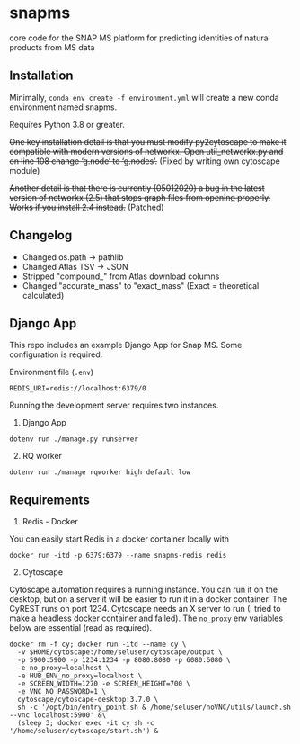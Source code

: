 # snapms
core code for the SNAP MS platform for predicting identities of natural products from MS data

## Installation

Minimally, `conda env create -f environment.yml` will create a new conda environment named snapms.

Requires Python 3.8 or greater.

~~One key installation detail is that you must modify py2cytoscape to make it compatible with modern versions of networkx. Open util_networkx.py and on line 108 change ‘g.node‘ to ‘g.nodes’.~~ (Fixed by writing own cytoscape module)


~~Another detail is that there is currently (05012020) a bug in the latest version of networkx (2.5) that stops graph files from opening properly. Works if you install 2.4 instead.~~ (Patched)

## Changelog

- Changed os.path -> pathlib
- Changed Atlas TSV -> JSON
- Stripped "compound_" from Atlas download columns
- Changed "accurate_mass" to "exact_mass" (Exact = theoretical calculated)

## Django App

This repo includes an example Django App for Snap MS. Some configuration is required.

Environment file (`.env`)
```
REDIS_URI=redis://localhost:6379/0
```

Running the development server requires two instances.

1. Django App

```
dotenv run ./manage.py runserver
```

2. RQ worker

```
dotenv run ./manage rqworker high default low
```

## Requirements

1. Redis - Docker

You can easily start Redis in a docker container locally with 

```
docker run -itd -p 6379:6379 --name snapms-redis redis
```

2. Cytoscape

Cytoscape automation requires a running instance. You can run it on the desktop, but on a server
it will be easier to run it in a docker container. The CyREST runs on port 1234. Cytoscape needs an X server to run 
(I tried to make a headless docker container and failed). The `no_proxy` env variables below are essential (read as required).

```
docker rm -f cy; docker run -itd --name cy \
  -v $HOME/cytoscape:/home/seluser/cytoscape/output \
  -p 5900:5900 -p 1234:1234 -p 8080:8080 -p 6080:6080 \
  -e no_proxy=localhost \
  -e HUB_ENV_no_proxy=localhost \
  -e SCREEN_WIDTH=1270 -e SCREEN_HEIGHT=700 \
  -e VNC_NO_PASSWORD=1 \
  cytoscape/cytoscape-desktop:3.7.0 \
  sh -c '/opt/bin/entry_point.sh & /home/seluser/noVNC/utils/launch.sh --vnc localhost:5900' &\
  (sleep 3; docker exec -it cy sh -c '/home/seluser/cytoscape/start.sh') &
```